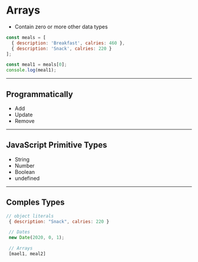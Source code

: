 # Arrays

- Contain zero or more other data types

```js
const meals = [
  { description: 'Breakfast', calries: 460 },
  { description: 'Snack', calries: 220 }
];

const meal1 = meals[0];
console.log(meal1);
```

---

## Programmatically

- Add
- Update
- Remove

---

## JavaScript Primitive Types

- String
- Number
- Boolean
- undefined

---

## Comples Types

```js
// object literals
 { description: "Snack", calries: 220 }

 // Dates
 new Date(2020, 0, 1);

 // Arrays
 [mael1, meal2]

```
